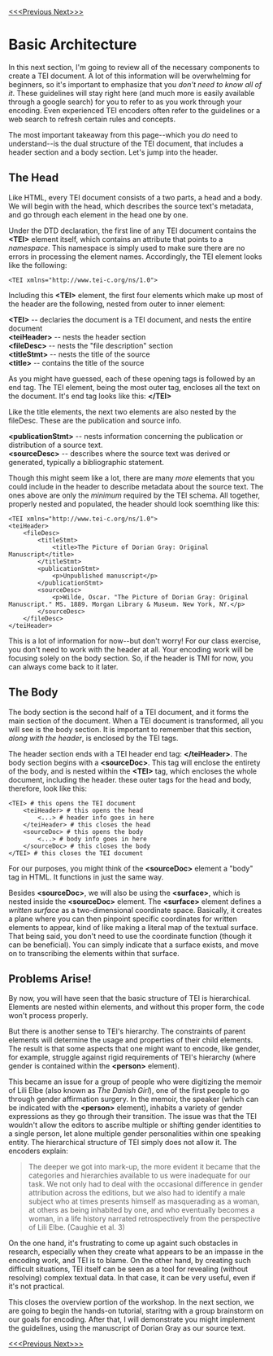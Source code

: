 [<<<Previous  ](modules.md)  [Next>>>](preliminary.md)

# Basic Architecture

In this next section, I'm going to review all of the necessary components to create a TEI document. A lot of this information will be overwhelming for beginners, so it's important to emphasize that you *don't need to know all of it*. These guidelines will stay right here (and much more is easily available through a google search) for you to refer to as you work through your encoding. Even experienced TEI encoders often refer to the guidelines or a web search to refresh certain rules and concepts. 

The most important takeaway from this page--which you *do* need to understand--is the dual structure of the TEI document, that includes a header section and a body section. Let's jump into the header.

## The Head

Like HTML, every TEI document consists of a two parts, a head and a body. We will begin with the head, which describes the source text's metadata, and go through each element in the head one by one. 

Under the DTD declaration, the first line of any TEI document contains the **&lt;TEI>** element itself, which contains an attribute that points to a *namespace*. This namespace is simply used to make sure there are no errors in processing the element names. Accordingly, the TEI element looks like the following:

    <TEI xmlns="http://www.tei-c.org/ns/1.0">

Including this **&lt;TEI>** element, the first four elements which make up most of the header are the following, nested from outer to inner element: 

**&lt;TEI>** -- declaries the document is a TEI document, and nests the entire document\
**&lt;teiHeader>** -- nests the header section \
**&lt;fileDesc>** -- nests the "file description" section \
**&lt;titleStmt>** -- nests the title of the source \
**&lt;title>** -- contains the title of the source

As you might have guessed, each of these opening tags is followed by an end tag. The TEI element, being the most outer tag, encloses all the text on the document. It's end tag looks like this: **&lt;/TEI>**

Like the title elements, the next two elements are also nested by the fileDesc. These are the publication and source info.

**&lt;publicationStmt>** -- nests information concerning the publication or distribution of a source text.\
**&lt;sourceDesc>** -- describes where the source text was derived or generated, typically a bibliographic statement.

Though this might seem like a lot, there are many *more* elements that you could include in the header to describe metadata about the source text. The ones above are only the *minimum* required by the TEI schema. All together, properly nested and populated, the header should look soemthing like this:


    <TEI xmlns="http://www.tei-c.org/ns/1.0">
    <teiHeader>
        <fileDesc>
            <titleStmt>
                <title>The Picture of Dorian Gray: Original Manuscript</title>
            </titleStmt>
            <publicationStmt>
                <p>Unpublished manuscript</p>
            </publicationStmt>
            <sourceDesc>
                <p>Wilde, Oscar. "The Picture of Dorian Gray: Original Manuscript." MS. 1889. Morgan Library & Museum. New York, NY.</p>
            </sourceDesc>
        </fileDesc>
    </teiHeader>

This is a lot of information for now--but don't worry! For our class exercise, you don't need to work with the header at all. Your encoding work will be focusing solely on the body section. So, if the header is TMI for now, you can always come back to it later. 

## The Body

The body section is the second half of a TEI document, and it forms the main section of the document. When a TEI document is transformed, all you will see is the body section. It is important to remember that this section, *along with the header*, is enclosed by the TEI tags.

The header section ends with a TEI header end tag: **&lt;/teiHeader>**. The body section begins with a **&lt;sourceDoc>**. This tag will enclose the entirety of the body, and is nested within the **&lt;TEI>** tag, which encloses the whole document, including the header. these outer tags for the head and body, therefore, look like this:

    <TEI> # this opens the TEI document
        <teiHeader> # this opens the head
            <...> # header info goes in here
        </teiHeader> # this closes the head
        <sourceDoc> # this opens the body
            <...> # body info goes in here
        </sourceDoc> # this closes the body
    </TEI> # this closes the TEI document

For our purposes, you might think of the **&lt;sourceDoc>** element a "body" tag in HTML. It functions in just the same way. 

Besides **&lt;sourceDoc>**, we will also be using the **&lt;surface>**, which is nested inside the **&lt;sourceDoc>** element. The **&lt;surface>** element defines a *written surface* as a two-dimensional coordinate space. Basically, it creates a plane where you can then pinpoint specific coordinates for written elements to appear, kind of like making a literal map of the textual surface. That being said, you don't need to use the coordinate function (though it can be beneficial). You can simply indicate that a surface exists, and move on to transcribing the elements within that surface. 

## Problems Arise!

By now, you will have seen that the basic structure of TEI is hierarchical. Elements are nested within elements, and without this proper form, the code won't process properly. 

But there is another sense to TEI's hierarchy. The constraints of parent elements will determine the usage and properties of their child elements. The result is that some aspects that one might want to encode, like gender, for example, struggle against rigid requirements of TEI's hierarchy (where gender is contained within the **&lt;person>** element). 

This became an issue for a group of people who were digitizing the memoir of Lili Elbe (also known as *The Danish Girl*), one of the first people to go through gender affirmation surgery. In the memoir, the speaker (which can be indicated with the **&lt;person>** element), inhabits a variety of gender expressions as they go through their transition. The issue was that the TEI wouldn't allow the editors to ascribe multiple or shifting gender identities to a single person, let alone multiple gender personalities within one speaking entity. The hierarchical structure of TEI simply does not allow it. The encoders explain:

> The deeper we got into mark-up, the more evident it became that the categories and hierarchies available to us were inadequate for our task. We not only had to deal with the occasional difference in gender attribution across the editions, but we also had to identify a male subject who at times presents himself as masquerading as a woman, at others as being inhabited by one, and who eventually becomes a woman, in a life history narrated retrospectively from the perspective of Lili Elbe. (Caughie et al. 3)

On the one hand, it's frustrating to come up againt such obstacles in research, especially when they create what appears to be an impasse in the encoding work, and TEI is to blame. On the other hand, by creating such difficult situations, TEI itself can be seen as a tool for revealing (without resolving) complex textual data. In that case, it can be very useful, even if it's not practical. 

This closes the overview portion of the workshop. In the next section, we are going to begin the hands-on tutorial, staritng with a group brainstorm on our goals for encoding. After that, I will demonstrate you might implement the guidelines, using the manuscript of Dorian Gray as our source text.

[<<<Previous  ](modules.md)  [Next>>>](preliminary.md)